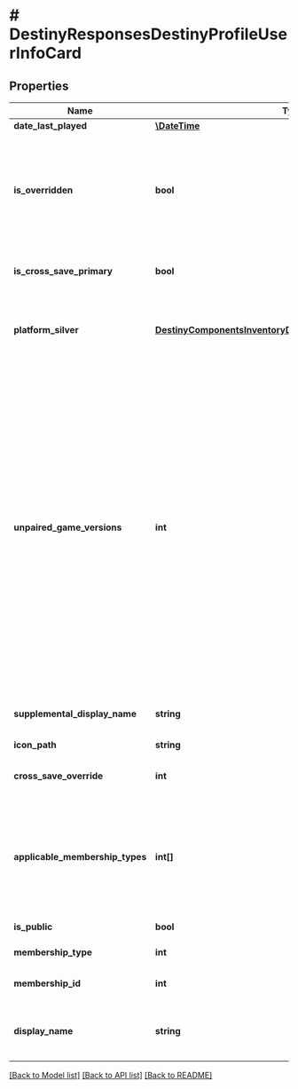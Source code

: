 # # DestinyResponsesDestinyProfileUserInfoCard

## Properties

Name | Type | Description | Notes
------------ | ------------- | ------------- | -------------
**date_last_played** | [**\DateTime**](\DateTime.md) |  | [optional]
**is_overridden** | **bool** | If this profile is being overridden/obscured by Cross Save, this will be set to true. We will still return the profile for display purposes where users need to know the info: it is up to any given area of the app/site to determine if this profile should still be shown. | [optional]
**is_cross_save_primary** | **bool** | If true, this account is hooked up as the \&quot;Primary\&quot; cross save account for one or more platforms. | [optional]
**platform_silver** | [**DestinyComponentsInventoryDestinyPlatformSilverComponent**](DestinyComponentsInventoryDestinyPlatformSilverComponent.md) | This is the silver available on this Profile across any platforms on which they have purchased silver.   This is only available if you are requesting yourself. | [optional]
**unpaired_game_versions** | **int** | If this profile is not in a cross save pairing, this will return the game versions that we believe this profile has access to.   For the time being, we will not return this information for any membership that is in a cross save pairing. The gist is that, once the pairing occurs, we do not currently have a consistent way to get that information for the profile&#39;s original Platform, and thus gameVersions would be too inconsistent (based on the last platform they happened to play on) for the info to be useful.   If we ever can get this data, this field will be deprecated and replaced with data on the DestinyLinkedProfileResponse itself, with game versions per linked Platform. But since we can&#39;t get that, we have this as a stop-gap measure for getting the data in the only situation that we currently need it. | [optional]
**supplemental_display_name** | **string** | A platform specific additional display name - ex: psn Real Name, bnet Unique Name, etc. | [optional]
**icon_path** | **string** | URL the Icon if available. | [optional]
**cross_save_override** | **int** | If there is a cross save override in effect, this value will tell you the type that is overridding this one. | [optional]
**applicable_membership_types** | **int[]** | The list of Membership Types indicating the platforms on which this Membership can be used.   Not in Cross Save &#x3D; its original membership type. Cross Save Primary &#x3D; Any membership types it is overridding, and its original membership type Cross Save Overridden &#x3D; Empty list | [optional]
**is_public** | **bool** | If True, this is a public user membership. | [optional]
**membership_type** | **int** | Type of the membership. Not necessarily the native type. | [optional]
**membership_id** | **int** | Membership ID as they user is known in the Accounts service | [optional]
**display_name** | **string** | Display Name the player has chosen for themselves. The display name is optional when the data type is used as input to a platform API. | [optional]

[[Back to Model list]](../../README.md#models) [[Back to API list]](../../README.md#endpoints) [[Back to README]](../../README.md)
